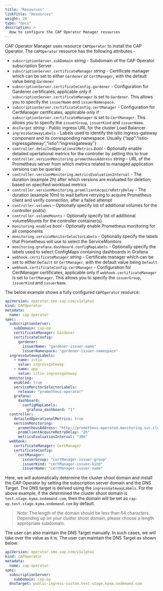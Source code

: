 ```yaml
---
title: "Resources"
linkTitle: "Resources"
weight: 20
type: "docs"
description: >
  How to configure the CAP Operator Manager resources
---
```


CAP Operator Manager uses resource `CAPOperator` to install the CAP Operator. The `CAPOperator` resource has the following attributes -

- `subscriptionServer.subDomain` _string_ - Subdomain of the CAP Operator subscription Server
- `subscriptionServer.certificateManager` _string_ - Certificate manager which can be set to either `Gardener` or `CertManager`, with the default value being `Gardener`
- `subscriptionServer.certificateConfig.gardener` - Configuration for Gardener certificates, applicable only if `subscriptionServer.certificateManager` is set to `Gardener`. This allows you to specify the `issuerName` and `issuerNamespace`.
- `subscriptionServer.certificateConfig.certManager` - Configuration for CertManager certificates, applicable only if `subscriptionServer.certificateManager` is set to `CertManager`. This allows you to specify the `issuerGroup`, `issuerKind` and `issuerName`.
- `dnsTarget` _string_ - Public ingress URL for the cluster Load Balancer
- `ingressGatewayLabels` - Labels used to identify the istio ingress-gateway component and its corresponding namespace. Usually {“app”:“istio-ingressgateway”,“istio”:“ingressgateway”}
- `controller.detailedOperationalMetrics` _bool_ - Optionally enable detailed opertational metrics for the controller by setting this to true
- `controller.versionMonitoring.prometheusAddress` _string_ - URL of the Prometheus server from which metrics related to managed application versions can be queried
- `controller.versionMonitoring.metricsEvaluationInterval` - The duration (example 2h) after which versions are evaluated for deletion; based on specified workload metrics
- `controller.versionMonitoring.promClientAcquireRetryDelay` - The duration (example 10m) to wait before retrying to acquire Prometheus client and verify connection, after a failed attempt
- `controller.volumes` - Optionally specify list of additional volumes for the controller pod(s)
- `controller.volumeMounts` - Optionally specify list of additional volumeMounts for the controller container(s)
- `monitoring.enabled` _bool_ - Optionally enable Prometheus monitoring for all components
- `monitoring.serviceMonitorSelectorLabels` - Optionally specify the labels that Prometheus will use to select the ServiceMonitors
- `monitoring.grafana.dashboard.configMapLabels` - Optionally specify the labels used to select ConfigMaps containing dashboards in Grafana
- `webhook.certificateManager` _string_ - Certificate manager which can be set to either `Default` or `CertManager`, with the default value being `Default`
- `webhook.certificateConfig.certManager` - Configuration for CertManager certificates, applicable only if `webhook.certificateManager` is set to `CertManager`. This allows you to specify the `issuerGroup`, `issuerKind` and `issuerName`.

The below example shows a fully configured `CAPOperator` resource:

```yaml
apiVersion: operator.sme.sap.com/v1alpha1
kind: CAPOperator
metadata:
  name: cap-operator
spec:
  subscriptionServer:
    subDomain: cap-op
    certificateManager: Gardener
    certificateConfig:
      gardener:
        issuerName: "gardener-issuer-name"
        issuerNamespace: "gardener-issuer-namespace"
  ingressGatewayLabels:
    - name: istio
      value: ingressgateway
    - name: app
      value: istio-ingressgateway
  monitoring:
    enabled: true
    serviceMonitorSelectorLabels:
      release: "prometheus-operator"
    grafana:
      dashboard:
        configMapLabels:
          grafana_dashboard: "1"
  controller:
    detailedOperationalMetrics: true
    versionMonitoring:
      prometheusAddress: "http://prometheus-operated.monitoring.svc.cluster.local:9090" # <-- example of a Prometheus server running inside the same cluster
      promClientAcquireRetryDelay: "2h"
      metricsEvaluationInterval: "30m"
  webhook:
    certificateManager: CertManager
    certificateConfig:
      certManager:
        issuerGroup: "certManager-issuer-group"
        issuerKind: "certManager-issuer-kind"
        issuerName: "certManager-issuer-name"
```

Here, we will automatically determine the cluster shoot domain and install the CAP Operator by setting the subscription server domain and the DNS Target. The DNS target is derived using the `ingressGatewayLabels`. For the above example, if the determined the cluster shoot domain is `test.stage.kyma.ondemand.com`, then the domain will be set as `cap-op.test.stage.kyma.ondemand.com` by default.

>Note: The length of the domain should be less than 64 characters. Depending up on your cluster shoot domain, please choose a length appropriate subdomain.

The user can also maintain the DNS Target manually. In such cases, we will take over the value as it is. The user can maintain the DNS Target as shown below:

```yaml
apiVersion: operator.sme.sap.com/v1alpha1
kind: CAPOperator
metadata:
  name: cap-operator
spec:
  subscriptionServer:
    subDomain: cap-op
  dnsTarget: public-ingress-custom.test.stage.kyma.ondemand.com
```

